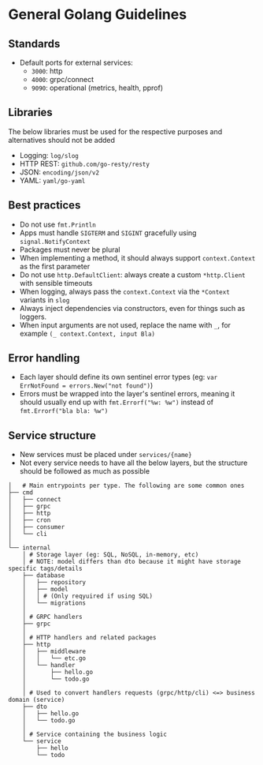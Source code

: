 # General Golang Guidelines

## Standards

- Default ports for external services:
  - `3000`: http
  - `4000`: grpc/connect
  - `9090`: operational (metrics, health, pprof)

## Libraries

The below libraries must be used for the respective purposes and alternatives should not be added

- Logging: `log/slog`
- HTTP REST: `github.com/go-resty/resty`
- JSON: `encoding/json/v2`
- YAML: `yaml/go-yaml`

## Best practices

- Do not use `fmt.Println`
- Apps must handle `SIGTERM` and `SIGINT` gracefully using `signal.NotifyContext`
- Packages must never be plural
- When implementing a method, it should always support `context.Context` as the first parameter
- Do not use `http.DefaultClient`: always create a custom `*http.Client` with sensible timeouts
- When logging, always pass the `context.Context` via the `*Context` variants in `slog`
- Always inject dependencies via constructors, even for things such as loggers.
- When input arguments are not used, replace the name with `_`, for example `(_ context.Context, input Bla)`

## Error handling

- Each layer should define its own sentinel error types (eg: `var ErrNotFound = errors.New("not found")`)
- Errors must be wrapped into the layer's sentinel errors, meaning it should usually end up with `fmt.Errorf("%w: %w")` instead of `fmt.Errorf("bla bla: %w")`

## Service structure

- New services must be placed under `services/{name}`
- Not every service needs to have all the below layers, but the structure should be followed as much as possible

```
│   # Main entrypoints per type. The following are some common ones
├── cmd
│   ├── connect
│   ├── grpc
│   ├── http
│   ├── cron
│   ├── consumer
│   └── cli
│
└── internal
    │ # Storage layer (eg: SQL, NoSQL, in-memory, etc)
    │ # NOTE: model differs than dto because it might have storage specific tags/details
    ├── database
    │   ├── repository
    │   ├── model
    │   │ # (Only reqyuired if using SQL)
    │   └── migrations
    │
    │ # GRPC handlers
    ├── grpc
    │
    │ # HTTP handlers and related packages
    ├── http
    │   ├── middleware
    │   │   └── etc.go
    │   └── handler
    │       ├── hello.go
    │       └── todo.go
    │
    │ # Used to convert handlers requests (grpc/http/cli) <=> business domain (service)
    ├── dto
    │   ├── hello.go
    │   └── todo.go
    │
    │ # Service containing the business logic
    └── service
        ├── hello
        └── todo
```
